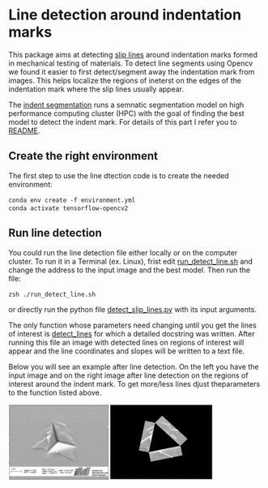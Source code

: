 # Line detection around indentation marks
This package aims at detecting [slip lines](https://en.wikipedia.org/wiki/Slip_bands_in_metals) around indentation marks formed in mechanical testing of materials. To detect line segments using Opencv we found it easier to first detect/segment away the indentation mark from images. This helps localize the regions of ineterst on the edges of the indentation mark where the slip lines usually appear.

The [indent segmentation](https://github.com/oekosheri/line_detection_around_indent_marks/tree/main/indent_segmentation) runs a semnatic segmentation model on high performance computing cluster (HPC) with the goal of finding the best model to detect the indent mark. For details of this part I refer you to [README](https://github.com/oekosheri/line_detection_around_indent_marks/tree/main/indent_segmentation/README.md).


## Create the right environment
The first step to use the line dtection code is to create the needed environment:
```
conda env create -f environment.yml
conda activate tensorflow-opencv2
```
## Run line detection
You could run the line detection file either locally or on the computer cluster.
To run it in a Terminal (ex. Linux), frist edit [run_detect_line.sh](./run_detect_line.sh) and change the address to the input image and the best model. Then run the file:
```
zsh ./run_detect_line.sh
```
or directly run the python file [detect_slip_lines.py](detect_slip_lines.py) with its input arguments.

The only function whose parameters need changing until you get the lines of interest is [detect_lines](https://github.com/oekosheri/line_detection_around_indent_marks/blob/904bec8f5b3efc277bf20d005a0350e0ee77f460/detect_slip_lines.py#L127-L214) for which a detailed docstring was written.
After running this file an image with detected lines on regions of interest will appear and the line coordinates and slopes will be written to a text file.

Below you will see an example after line detection. On the left you have the input image and on the right image after line detection on the regions of interest around the indent mark. To get more/less lines djust theparameters to the function listed above.

<img src="./image.png" width="80%" height="80%">









